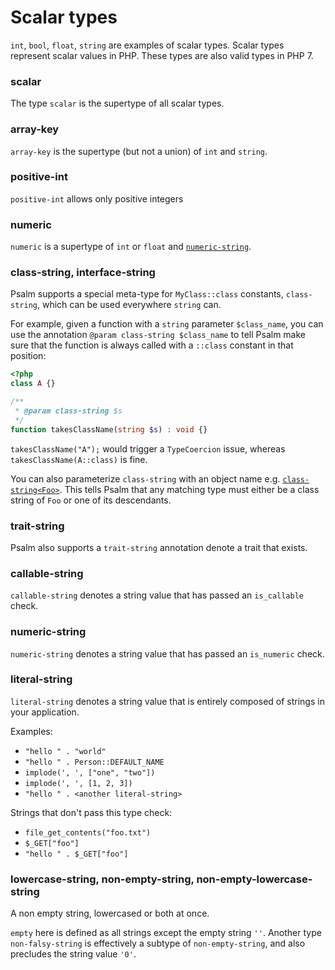 # Scalar types

`int`, `bool`, `float`, `string` are examples of scalar types. Scalar types represent scalar values in PHP. These types are also valid types in PHP 7.

### scalar

The type `scalar` is the supertype of all scalar types.

### array-key

`array-key` is the supertype (but not a union) of `int` and `string`.

### positive-int

`positive-int` allows only positive integers

### numeric

`numeric` is a supertype of `int` or `float` and [`numeric-string`](#numeric-string).

### class-string, interface-string

Psalm supports a special meta-type for `MyClass::class` constants, `class-string`, which can be used everywhere `string` can.

For example, given a function with a `string` parameter `$class_name`, you can use the annotation `@param class-string $class_name` to tell Psalm make sure that the function is always called with a `::class` constant in that position:

```php
<?php
class A {}

/**
 * @param class-string $s
 */
function takesClassName(string $s) : void {}
```

`takesClassName("A");` would trigger a `TypeCoercion` issue, whereas `takesClassName(A::class)` is fine.

You can also parameterize `class-string` with an object name e.g. [`class-string<Foo>`](value_types.md#regular-class-constants). This tells Psalm that any matching type must either be a class string of `Foo` or one of its descendants.

### trait-string

Psalm also supports a `trait-string` annotation denote a trait that exists.

### callable-string

`callable-string` denotes a string value that has passed an `is_callable` check.

### numeric-string

`numeric-string` denotes a string value that has passed an `is_numeric` check.

### literal-string

`literal-string` denotes a string value that is entirely composed of strings in your application.

Examples:

- `"hello " . "world"`
- `"hello " . Person::DEFAULT_NAME`
- `implode(', ', ["one", "two"])`
- `implode(', ', [1, 2, 3])`
- `"hello " . <another literal-string>`

Strings that don't pass this type check:

- `file_get_contents("foo.txt")`
- `$_GET["foo"]`
- `"hello " . $_GET["foo"]`

### lowercase-string, non-empty-string, non-empty-lowercase-string

A non empty string, lowercased or both at once.

`empty` here is defined as all strings except the empty string `''`. Another type `non-falsy-string` is effectively a subtype of `non-empty-string`, and also precludes the string value `'0'`.
